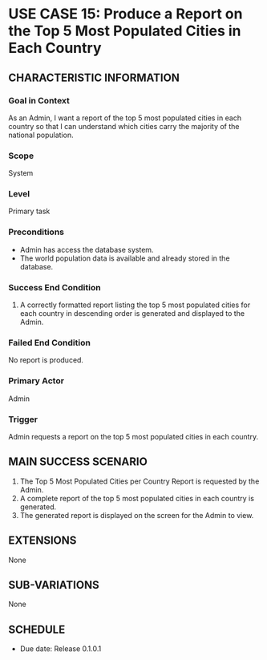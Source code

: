 # USE CASE 15: Produce a Report on the Top 5 Most Populated Cities in Each Country

## CHARACTERISTIC INFORMATION

### Goal in Context
As an Admin, I want a report of the top 5 most populated cities in each country so that I can understand which cities carry the majority of the national population.

### Scope
System

### Level
Primary task

### Preconditions
* Admin has access the database system.  
* The world population data is available and already stored in the database.

### Success End Condition
1. A correctly formatted report listing the top 5 most populated cities for each country in descending order is generated and displayed to the Admin.

### Failed End Condition
No report is produced.

### Primary Actor
Admin

### Trigger
Admin requests a report on the top 5 most populated cities in each country.

## MAIN SUCCESS SCENARIO
1. The Top 5 Most Populated Cities per Country Report is requested by the Admin.  
2. A complete report of the top 5 most populated cities in each country is generated.  
3. The generated report is displayed on the screen for the Admin to view.

## EXTENSIONS
None

## SUB-VARIATIONS
None

## SCHEDULE
* Due date: Release 0.1.0.1
